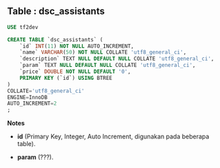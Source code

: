 Table : dsc_assistants
------------------------

```SQL
USE tf2dev

CREATE TABLE `dsc_assistants` (
	`id` INT(11) NOT NULL AUTO_INCREMENT,
	`name` VARCHAR(50) NOT NULL COLLATE 'utf8_general_ci',
	`description` TEXT NULL DEFAULT NULL COLLATE 'utf8_general_ci',
	`param` TEXT NULL DEFAULT NULL COLLATE 'utf8_general_ci',
	`price` DOUBLE NOT NULL DEFAULT '0',
	PRIMARY KEY (`id`) USING BTREE
)
COLLATE='utf8_general_ci'
ENGINE=InnoDB
AUTO_INCREMENT=2
;
```
__Notes__

+ __id__ (Primary Key, Integer, Auto Increment, digunakan pada beberapa table).

+ __param__ (???).
